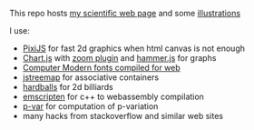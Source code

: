 This repo hosts [my scientific web page](https://khumarahn.github.io/work) and some
[illustrations](https://khumarahn.github.io/work/illustrations.html)

I use:
* [PixiJS](https://pixijs.com) for fast 2d graphics when html canvas is not enough
* [Chart.js](https://www.chartjs.org) with [zoom plugin](https://www.chartjs.org/chartjs-plugin-zoom) and [hammer.js](https://hammerjs.github.io) for graphs
* [Computer Modern fonts compiled for web](https://checkmyworking.com/cm-web-fonts)
* [jstreemap](https://github.com/Kirusi/jstreemap) for associative containers
* [hardballs](https://sourceforge.net/projects/hardballs) for 2d billiards
* [emscripten](https://emscripten.org) for c++ to webassembly compilation
* [p-var](https://github.com/khumarahn/p-var) for computation of p-variation
* many hacks from stackoverflow and similar web sites

